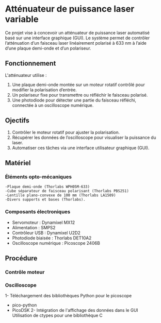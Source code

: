 # Atténuateur de puissance laser variable
Ce projet vise à concevoir un atténuateur de puissance laser automatisé basé sur une interface graphique (GUI). Le système permet de contrôler l’atténuation d’un faisceau laser linéairement polarisé à 633 nm à l’aide d’une plaque demi-onde et d’un polariseur.
## Fonctionnement
L'atténuateur utilise :
1. Une plaque demi-onde montée sur un moteur rotatif contrôlé pour modifier la polarisation d’entrée.
2. Un polariseur fixe pour transmettre ou réfléchir le faisceau polarisé.
3. Une photodiode pour détecter une partie du faisceau réfléchi, connectée à un oscilloscope numérique.
## Ojectifs
1. Contrôler le moteur rotatif pour ajuster la polarisation.
2. Récupérer les données de l’oscilloscope pour visualiser la puissance du laser.
3. Automatiser ces tâches via une interface utilisateur graphique (GUI).
## Matériel
 
  ### Éléments opto-mécaniques
    -Plaque demi-onde (Thorlabs WPH05M-633)
    -Cube séparateur de faisceau polarisant (Thorlabs PBS251)
    -Lentille plano-convexe de 100 mm (Thorlabs LA1509)
    -Divers supports et bases (Thorlabs).
   
 ### Composants électroniques
   - Servomoteur : Dynamixel MX12
   - Alimentation : SMPS2
   - Contrôleur USB : Dynamixel U2D2
   - Photodiode biaisée : Thorlabs DET10A2
   - Oscilloscope numérique : Picoscope 2406B
## Procédure
  ### Contrôle moteur
  ### Oscilloscope
  
1- Téléchargement des bibliothèques Python pour le picoscope
  - pico-python
  - PicoDSK
2- Intégration de l'affichage des données dans le GUI
Utilisation de ctypes pour une bibliothèque C
